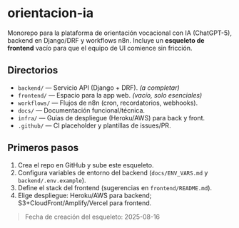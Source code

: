 # orientacion-ia

Monorepo para la plataforma de orientación vocacional con IA (ChatGPT-5), backend en Django/DRF y workflows n8n. Incluye un **esqueleto de frontend** vacío para que el equipo de UI comience sin fricción.

## Directorios
- `backend/` — Servicio API (Django + DRF). *(a completar)*
- `frontend/` — Espacio para la app web. *(vacío, solo esenciales)*
- `workflows/` — Flujos de n8n (cron, recordatorios, webhooks).
- `docs/` — Documentación funcional/técnica.
- `infra/` — Guías de despliegue (Heroku/AWS) para back y front.
- `.github/` — CI placeholder y plantillas de issues/PR.

## Primeros pasos
1. Crea el repo en GitHub y sube este esqueleto.
2. Configura variables de entorno del backend (`docs/ENV_VARS.md` y `backend/.env.example`).
3. Define el stack del frontend (sugerencias en `frontend/README.md`).
4. Elige despliegue: Heroku/AWS para backend; S3+CloudFront/Amplify/Vercel para frontend.

> Fecha de creación del esqueleto: 2025-08-16
